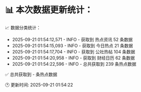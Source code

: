 📊 本次数据更新统计：
==========================

📈 数据分类统计：
- 2025-09-21 01:54:12,571 - INFO - 获取到 热点资讯 52 条数据
- 2025-09-21 01:54:15,093 - INFO - 获取到 今日热点 21 条数据
- 2025-09-21 01:54:17,704 - INFO - 获取到 公社热帖 104 条数据
- 2025-09-21 01:54:20,958 - INFO - 获取到 财经日历 62 条数据
- 2025-09-21 01:54:22,596 - INFO - 总共获取到 239 条热点数据

✅ 总共获取到 - 条热点数据

🕐 更新时间: 2025-09-21 01:54:22
